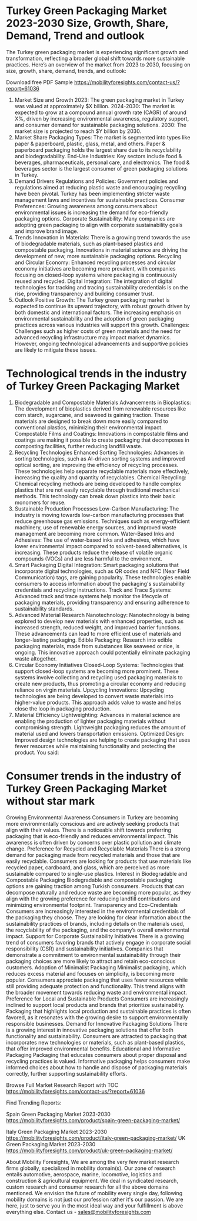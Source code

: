 # Turkey Green Packaging Market 2023-2030 Size, Growth, Share, Demand, Trend and outlook
The Turkey green packaging market is experiencing significant growth and transformation, reflecting a broader global shift towards more sustainable practices. Here’s an overview of the market from 2023 to 2030, focusing on size, growth, share, demand, trends, and outlook:

Download free PDF Sample https://mobilityforesights.com/contact-us/?report=61036 

1. Market Size and Growth
2023: The green packaging market in Turkey was valued at approximately $X billion.
2024-2030: The market is expected to grow at a compound annual growth rate (CAGR) of around X%, driven by increasing environmental awareness, regulatory support, and consumer demand for sustainable packaging solutions.
2030: The market size is projected to reach $Y billion by 2030.
2. Market Share
Packaging Types: The market is segmented into types like paper & paperboard, plastic, glass, metal, and others. Paper & paperboard packaging holds the largest share due to its recyclability and biodegradability.
End-Use Industries: Key sectors include food & beverages, pharmaceuticals, personal care, and electronics. The food & beverages sector is the largest consumer of green packaging solutions in Turkey.
3. Demand Drivers
Regulations and Policies: Government policies and regulations aimed at reducing plastic waste and encouraging recycling have been pivotal. Turkey has been implementing stricter waste management laws and incentives for sustainable practices.
Consumer Preferences: Growing awareness among consumers about environmental issues is increasing the demand for eco-friendly packaging options.
Corporate Sustainability: Many companies are adopting green packaging to align with corporate sustainability goals and improve brand image.
4. Trends
Innovation in Materials: There is a growing trend towards the use of biodegradable materials, such as plant-based plastics and compostable packaging. Innovations in material science are driving the development of new, more sustainable packaging options.
Recycling and Circular Economy: Enhanced recycling processes and circular economy initiatives are becoming more prevalent, with companies focusing on closed-loop systems where packaging is continuously reused and recycled.
Digital Integration: The integration of digital technologies for tracking and tracing sustainability credentials is on the rise, providing transparency and building consumer trust.
5. Outlook
Positive Growth: The Turkey green packaging market is expected to continue its upward trajectory, with robust growth driven by both domestic and international factors. The increasing emphasis on environmental sustainability and the adoption of green packaging practices across various industries will support this growth.
Challenges: Challenges such as higher costs of green materials and the need for advanced recycling infrastructure may impact market dynamics. However, ongoing technological advancements and supportive policies are likely to mitigate these issues.

# Technological trends in the industry of Turkey Green Packaging Market
1. Biodegradable and Compostable Materials
Advancements in Bioplastics: The development of bioplastics derived from renewable resources like corn starch, sugarcane, and seaweed is gaining traction. These materials are designed to break down more easily compared to conventional plastics, minimizing their environmental impact.
Compostable Films and Coatings: Innovations in compostable films and coatings are making it possible to create packaging that decomposes in composting facilities, further reducing landfill waste.
2. Recycling Technologies
Enhanced Sorting Technologies: Advances in sorting technologies, such as AI-driven sorting systems and improved optical sorting, are improving the efficiency of recycling processes. These technologies help separate recyclable materials more effectively, increasing the quality and quantity of recyclables.
Chemical Recycling: Chemical recycling methods are being developed to handle complex plastics that are not easily recyclable through traditional mechanical methods. This technology can break down plastics into their basic monomers for reuse.
3. Sustainable Production Processes
Low-Carbon Manufacturing: The industry is moving towards low-carbon manufacturing processes that reduce greenhouse gas emissions. Techniques such as energy-efficient machinery, use of renewable energy sources, and improved waste management are becoming more common.
Water-Based Inks and Adhesives: The use of water-based inks and adhesives, which have lower environmental impact compared to solvent-based alternatives, is increasing. These products reduce the release of volatile organic compounds (VOCs) and are less harmful to the environment.
4. Smart Packaging
Digital Integration: Smart packaging solutions that incorporate digital technologies, such as QR codes and NFC (Near Field Communication) tags, are gaining popularity. These technologies enable consumers to access information about the packaging's sustainability credentials and recycling instructions.
Track and Trace Systems: Advanced track and trace systems help monitor the lifecycle of packaging materials, providing transparency and ensuring adherence to sustainability standards.
5. Advanced Material Research
Nanotechnology: Nanotechnology is being explored to develop new materials with enhanced properties, such as increased strength, reduced weight, and improved barrier functions. These advancements can lead to more efficient use of materials and longer-lasting packaging.
Edible Packaging: Research into edible packaging materials, made from substances like seaweed or rice, is ongoing. This innovative approach could potentially eliminate packaging waste altogether.
6. Circular Economy Initiatives
Closed-Loop Systems: Technologies that support closed-loop systems are becoming more prominent. These systems involve collecting and recycling used packaging materials to create new products, thus promoting a circular economy and reducing reliance on virgin materials.
Upcycling Innovations: Upcycling technologies are being developed to convert waste materials into higher-value products. This approach adds value to waste and helps close the loop in packaging production.
7. Material Efficiency
Lightweighting: Advances in material science are enabling the production of lighter packaging materials without compromising strength. Lightweight packaging reduces the amount of material used and lowers transportation emissions.
Optimized Design: Improved design technologies are helping to create packaging that uses fewer resources while maintaining functionality and protecting the product. You said:
# Consumer trends in the industry of Turkey Green Packaging Market without star mark

Growing Environmental Awareness
Consumers in Turkey are becoming more environmentally conscious and are actively seeking products that align with their values. There is a noticeable shift towards preferring packaging that is eco-friendly and reduces environmental impact. This awareness is often driven by concerns over plastic pollution and climate change.
Preference for Recycled and Recyclable Materials
There is a strong demand for packaging made from recycled materials and those that are easily recyclable. Consumers are looking for products that use materials like recycled paper, cardboard, and glass, which are perceived as more sustainable compared to single-use plastics.
Interest in Biodegradable and Compostable Packaging
Biodegradable and compostable packaging options are gaining traction among Turkish consumers. Products that can decompose naturally and reduce waste are becoming more popular, as they align with the growing preference for reducing landfill contributions and minimizing environmental footprint.
Transparency and Eco-Credentials
Consumers are increasingly interested in the environmental credentials of the packaging they choose. They are looking for clear information about the sustainability practices of brands, including details on the materials used, the recyclability of the packaging, and the company’s overall environmental impact.
Support for Corporate Sustainability Initiatives
There is a growing trend of consumers favoring brands that actively engage in corporate social responsibility (CSR) and sustainability initiatives. Companies that demonstrate a commitment to environmental sustainability through their packaging choices are more likely to attract and retain eco-conscious customers.
Adoption of Minimalist Packaging
Minimalist packaging, which reduces excess material and focuses on simplicity, is becoming more popular. Consumers appreciate packaging that uses fewer resources while still providing adequate protection and functionality. This trend aligns with the broader movement towards reducing waste and environmental impact.
Preference for Local and Sustainable Products
Consumers are increasingly inclined to support local products and brands that prioritize sustainability. Packaging that highlights local production and sustainable practices is often favored, as it resonates with the growing desire to support environmentally responsible businesses.
Demand for Innovative Packaging Solutions
There is a growing interest in innovative packaging solutions that offer both functionality and sustainability. Consumers are attracted to packaging that incorporates new technologies or materials, such as plant-based plastics, that offer improved environmental benefits.
Educational and Informative Packaging
Packaging that educates consumers about proper disposal and recycling practices is valued. Informative packaging helps consumers make informed choices about how to handle and dispose of packaging materials correctly, further supporting sustainability efforts.

Browse Full Market Research Report with TOC https://mobilityforesights.com/contact-us/?report=61036 

Find Trending Reports:

Spain Green Packaging Market 2023-2030 https://mobilityforesights.com/product/spain-green-packaging-market/ 

Italy Green Packaging Market 2023-2030 https://mobilityforesights.com/product/italy-green-packaging-market/ 
UK Green Packaging Market 2023-2030 https://mobilityforesights.com/product/uk-green-packaging-market/ 



About Mobility Foresights,
We are among the very few market research firms globally, specialized in mobility domain(s). Our zone of research entails automotive, aerospace, marine, locomotive, logistics and construction & agricultural equipment. We deal in syndicated research, custom research and consumer research for all the above domains mentioned.
We envision the future of mobility every single day, following mobility domains is not just our profession rather it's our passion. We are here, just to serve you in the most ideal way and your fulfillment is above everything else. Contact us -  sales@mobilityforesights.com 








 

